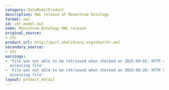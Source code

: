 ```yaml
---
category: DataModelProduct
description: OWL release of Monochrom Ontology
format: owl
id: chr.model.owl
name: Monochrom Ontology OWL release
original_source:
- chr
product_url: http://purl.obolibrary.org/obo/chr.owl
secondary_source:
- chr
warnings:
- 'File was not able to be retrieved when checked on 2025-09-02: HTTP 404 error when
  accessing file'
- 'File was not able to be retrieved when checked on 2025-08-26: HTTP 502 error when
  accessing file'
layout: product_detail
---
```

